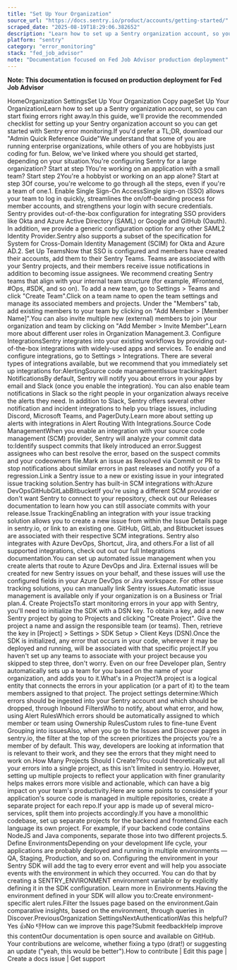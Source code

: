 ```yaml
---
title: "Set Up Your Organization"
source_url: "https://docs.sentry.io/product/accounts/getting-started/"
scraped_date: "2025-08-19T18:29:06.382652"
description: "Learn how to set up a Sentry organization account, so you can start fixing errors right away."
platform: "sentry"
category: "error_monitoring"
stack: "fed_job_advisor"
note: "Documentation focused on Fed Job Advisor production deployment"
---
```

**Note: This documentation is focused on production deployment for Fed Job Advisor**

HomeOrganization SettingsSet Up Your Organization Copy pageSet Up Your OrganizationLearn how to set up a Sentry organization account, so you can start fixing errors right away.In this guide, we'll provide the recommended checklist for setting up your Sentry organization account so you can get started with Sentry error monitoring.If you'd prefer a TL;DR, download our "Admin Quick Reference Guide"We understand that some of you are running enterprise organizations, while others of you are hobbyists just coding for fun. Below, we've linked where you should get started, depending on your situation.You're configuring Sentry for a large organization? Start at step 1You're working on an application with a small team? Start step 2You're a hobbyist or working on an app alone? Start at step 3Of course, you're welcome to go through all the steps, even if you're a team of one.1. Enable Single Sign-On AccessSingle sign-on (SSO) allows your team to log in quickly, streamlines the on/off-boarding process for member accounts, and strengthens your login with secure credentials. Sentry provides out-of-the-box configuration for integrating SSO providers like Okta and Azure Active Directory (SAML) or Google and GitHub (Oauth). In addition, we provide a generic configuration option for any other SAML2 Identity Provider.Sentry also supports a subset of the specification for System for Cross-Domain Identity Management (SCIM) for Okta and Azure AD.2. Set Up TeamsNow that SSO is configured and members have created their accounts, add them to their Sentry Teams. Teams are associated with your Sentry projects, and their members receive issue notifications in addition to becoming issue assignees. We recommend creating Sentry teams that align with your internal team structure (for example, #Frontend, #Ops, #SDK, and so on). To add a new team, go to Settings > Teams and click "Create Team".Click on a team name to open the team settings and manage its associated members and projects. Under the "Members" tab, add existing members to your team by clicking on "Add Member > [Member Name]".You can also invite multiple new (external) members to join your organization and team by clicking on "Add Member > Invite Member".Learn more about different user roles in Organization Management.3. Configure IntegrationsSentry integrates into your existing workflows by providing out-of-the-box integrations with widely-used apps and services. To enable and configure integrations, go to Settings > Integrations. There are several types of integrations available, but we recommend that you immediately set up integrations for:AlertingSource code managementIssue trackingAlert NotificationsBy default, Sentry will notify you about errors in your apps by email and Slack (once you enable the integration). You can also enable team notifications in Slack so the right people in your organization always receive the alerts they need. In addition to Slack, Sentry offers several other notification and incident integrations to help you triage issues, including Discord, Microsoft Teams, and PagerDuty.Learn more about setting up alerts with integrations in Alert Routing With Integrations.Source Code ManagementWhen you enable an integration with your source code management (SCM) provider, Sentry will analyze your commit data to:Identify suspect commits that likely introduced an error.Suggest assignees who can best resolve the error, based on the suspect commits and your codeowners file.Mark an issue as Resolved via Commit or PR to stop notifications about similar errors in past releases and notify you of a regression.Link a Sentry issue to a new or existing issue in your integrated issue tracking solution.Sentry has built-in SCM integrations with:Azure DevOpsGitHubGitLabBitbucketIf you're using a different SCM provider or don't want Sentry to connect to your repository, check out our Releases documentation to learn how you can still associate commits with your release.Issue TrackingEnabling an integration with your issue tracking solution allows you to create a new issue from within the Issue Details page in sentry.io, or link to an existing one. GitHub, GitLab, and Bitbucket issues are associated with their respective SCM integrations. Sentry also integrates with Azure DevOps, Shortcut, Jira, and others.For a list of all supported integrations, check out out our full Integrations documentation.You can set up automated issue management when you create alerts that route to Azure DevOps and Jira. External issues will be created for new Sentry issues on your behalf, and these issues will use the configured fields in your Azure DevOps or Jira workspace. For other issue tracking solutions, you can manually link Sentry issues.Automatic issue management is available only if your organization is on a Business or Trial plan.4. Create ProjectsTo start monitoring errors in your app with Sentry, you'll need to initialize the SDK with a DSN key. To obtain a key, add a new Sentry project by going to Projects and clicking "Create Project". Give the project a name and assign the responsible team (or teams). Then, retrieve the key in [Project] > Settings > SDK Setup > Client Keys (DSN).Once the SDK is initialized, any error that occurs in your code, wherever it may be deployed and running, will be associated with that specific project.If you haven't set up any teams to associate with your project because you skipped to step three, don't worry. Even on our free Developer plan, Sentry automatically sets up a team for you based on the name of your organization, and adds you to it.What's in a Project?A project is a logical entity that connects the errors in your application (or a part of it) to the team members assigned to that project. The project settings determine:Which errors should be ingested into your Sentry account and which should be dropped, through Inbound FiltersWho to notify, about what error, and how, using Alert RulesWhich errors should be automatically assigned to which member or team using Ownership RulesCustom rules to fine-tune Event Grouping into issuesAlso, when you go to the Issues and Discover pages in sentry.io, the filter at the top of the screen prioritizes the projects you're a member of by default. This way, developers are looking at information that is relevant to their work, and they see the errors that they might need to work on.How Many Projects Should I Create?You could theoretically put all your errors into a single project, as this isn't limited in sentry.io. However, setting up multiple projects to reflect your application with finer granularity helps makes errors more visible and actionable, which can have a big impact on your team's productivity.Here are some points to consider:If your application's source code is managed in multiple repositories, create a separate project for each repo.If your app is made up of several micro-services, split them into projects accordingly.If you have a monolithic codebase, set up separate projects for the backend and frontend.Give each language its own project. For example, if your backend code contains NodeJS and Java components, separate those into two different projects.5. Define EnvironmentsDepending on your development life cycle, your applications are probably deployed and running in multiple environments — QA, Staging, Production, and so on. Configuring the environment in your Sentry SDK will add the tag to every error event and will help you associate events with the environment in which they occurred. You can do that by creating a SENTRY_ENVIRONMENT environment variable or by explicitly defining it in the SDK configuration. Learn more in Environments.Having the environment defined in your SDK will allow you to:Create environment-specific alert rules.Filter the Issues page based on the environment.Gain comparative insights, based on the environment, through queries in Discover.PreviousOrganization SettingsNextAuthenticationWas this helpful?Yes 👍No 👎How can we improve this page?Submit feedbackHelp improve this contentOur documentation is open source and available on GitHub. Your contributions are welcome, whether fixing a typo (drat!) or suggesting an update ("yeah, this would be better").How to contribute | Edit this page | Create a docs issue | Get support